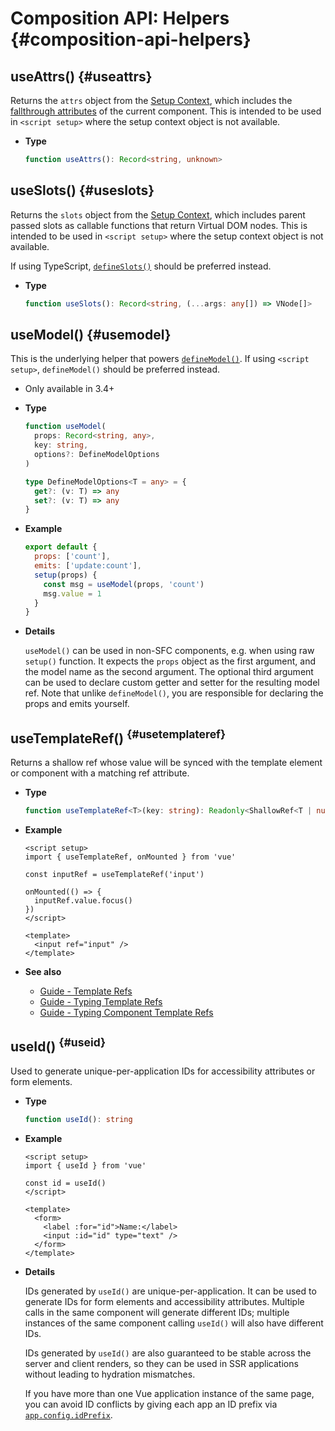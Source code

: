 <!-- TODO: translation -->
<!-- TODO: translation -->
# Composition API: Helpers {#composition-api-helpers}

## useAttrs() {#useattrs}

Returns the `attrs` object from the [Setup Context](/api/composition-api-setup#setup-context), which includes the [fallthrough attributes](/guide/components/attrs#fallthrough-attributes) of the current component. This is intended to be used in `<script setup>` where the setup context object is not available.

- **Type**

  ```ts
  function useAttrs(): Record<string, unknown>
  ```

## useSlots() {#useslots}

Returns the `slots` object from the [Setup Context](/api/composition-api-setup#setup-context), which includes parent passed slots as callable functions that return Virtual DOM nodes. This is intended to be used in `<script setup>` where the setup context object is not available.

If using TypeScript, [`defineSlots()`](/api/sfc-script-setup#defineslots) should be preferred instead.

- **Type**

  ```ts
  function useSlots(): Record<string, (...args: any[]) => VNode[]>
  ```

## useModel() {#usemodel}

This is the underlying helper that powers [`defineModel()`](/api/sfc-script-setup#definemodel). If using `<script setup>`, `defineModel()` should be preferred instead.

- Only available in 3.4+

- **Type**

  ```ts
  function useModel(
    props: Record<string, any>,
    key: string,
    options?: DefineModelOptions
  )

  type DefineModelOptions<T = any> = {
    get?: (v: T) => any
    set?: (v: T) => any
  }
  ```

- **Example**

  ```js
  export default {
    props: ['count'],
    emits: ['update:count'],
    setup(props) {
      const msg = useModel(props, 'count')
      msg.value = 1
    }
  }
  ```

- **Details**

  `useModel()` can be used in non-SFC components, e.g. when using raw `setup()` function. It expects the `props` object as the first argument, and the model name as the second argument. The optional third argument can be used to declare custom getter and setter for the resulting model ref. Note that unlike `defineModel()`, you are responsible for declaring the props and emits yourself.

## useTemplateRef() <sup class="vt-badge" data-text="3.5+" /> {#usetemplateref}

Returns a shallow ref whose value will be synced with the template element or component with a matching ref attribute.

- **Type**

  ```ts
  function useTemplateRef<T>(key: string): Readonly<ShallowRef<T | null>>
  ```

- **Example**

  ```vue
  <script setup>
  import { useTemplateRef, onMounted } from 'vue'

  const inputRef = useTemplateRef('input')

  onMounted(() => {
    inputRef.value.focus()
  })
  </script>

  <template>
    <input ref="input" />
  </template>
  ```

- **See also**
  - [Guide - Template Refs](/guide/essentials/template-refs)
  - [Guide - Typing Template Refs](/guide/typescript/composition-api#typing-template-refs) <sup class="vt-badge ts" />
  - [Guide - Typing Component Template Refs](/guide/typescript/composition-api#typing-component-template-refs) <sup class="vt-badge ts" />

## useId() <sup class="vt-badge" data-text="3.5+" /> {#useid}

Used to generate unique-per-application IDs for accessibility attributes or form elements.

- **Type**

  ```ts
  function useId(): string
  ```

- **Example**

  ```vue
  <script setup>
  import { useId } from 'vue'

  const id = useId()
  </script>

  <template>
    <form>
      <label :for="id">Name:</label>
      <input :id="id" type="text" />
    </form>
  </template>
  ```

- **Details**

  IDs generated by `useId()` are unique-per-application. It can be used to generate IDs for form elements and accessibility attributes. Multiple calls in the same component will generate different IDs; multiple instances of the same component calling `useId()` will also have different IDs.

  IDs generated by `useId()` are also guaranteed to be stable across the server and client renders, so they can be used in SSR applications without leading to hydration mismatches.

  If you have more than one Vue application instance of the same page, you can avoid ID conflicts by giving each app an ID prefix via [`app.config.idPrefix`](/api/application#app-config-idprefix).
